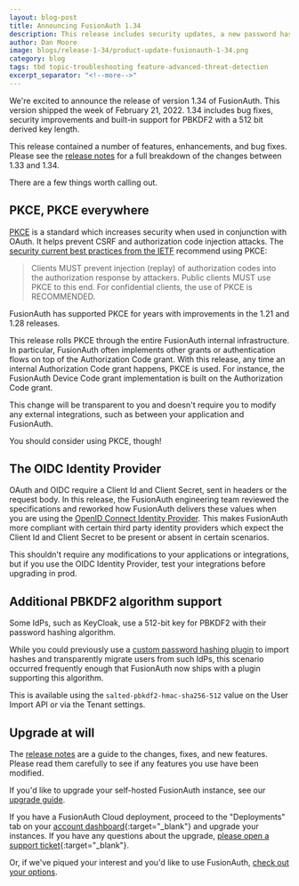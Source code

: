 ```yaml
---
layout: blog-post
title: Announcing FusionAuth 1.34
description: This release includes security updates, a new password hash plugin and more.
author: Dan Moore
image: blogs/release-1-34/product-update-fusionauth-1-34.png
category: blog
tags: tbd topic-troubleshooting feature-advanced-threat-detection
excerpt_separator: "<!--more-->"
---
```


We're excited to announce the release of version 1.34 of FusionAuth. This version shipped the week of February 21, 2022. 1.34 includes bug fixes, security improvements and built-in support for PBKDF2 with a 512 bit derived key length.

<!--more-->

This release contained a number of features, enhancements, and bug fixes. Please see the [release notes](/docs/v1/tech/release-notes#version-1-34-1) for a full breakdown of the changes between 1.33 and 1.34. 

There are a few things worth calling out.

## PKCE, PKCE everywhere

[PKCE](https://datatracker.ietf.org/doc/html/rfc7636) is a standard which increases security when used in conjunction with OAuth. It helps prevent CSRF and authorization code injection attacks. The [security current best practices from the IETF](https://datatracker.ietf.org/doc/html/draft-ietf-oauth-security-topics) recommend using PKCE:

> Clients MUST prevent injection (replay) of authorization codes into the authorization response by attackers.  Public clients MUST use PKCE to this end.  For confidential clients, the use of PKCE is RECOMMENDED.

FusionAuth has supported PKCE for years with improvements in the 1.21 and 1.28 releases.

This release rolls PKCE through the entire FusionAuth internal infrastructure. In particular, FusionAuth often implements other grants or authentication flows on top of the Authorization Code grant. With this release, any time an internal Authorization Code grant happens, PKCE is used. For instance, the FusionAuth Device Code grant implementation is built on the Authorization Code grant.

This change will be transparent to you and doesn't require you to modify any external integrations, such as between your application and FusionAuth.

You should consider using PKCE, though!

## The OIDC Identity Provider

OAuth and OIDC require a Client Id and Client Secret, sent in headers or the request body. In this release, the FusionAuth engineering team reviewed the specifications and reworked how FusionAuth delivers these values when you are using the [OpenID Connect Identity Provider](/docs/v1/tech/identity-providers/openid-connect/). This makes FusionAuth more compliant with certain third party identity providers which expect the Client Id and Client Secret to be present or absent in certain scenarios.

This shouldn't require any modifications to your applications or integrations, but if you use the OIDC Identity Provider, test your integrations before upgrading in prod.

## Additional PBKDF2 algorithm support

Some IdPs, such as KeyCloak, use a 512-bit key for PBKDF2 with their password hashing algorithm.

While you could previously use a [custom password hashing plugin](/docs/v1/tech/plugins/custom-password-hashing) to import hashes and transparently migrate users from such IdPs, this scenario occurred frequently enough that FusionAuth now ships with a plugin supporting this algorithm.

This is available using the `salted-pbkdf2-hmac-sha256-512` value on the User Import API or via the Tenant settings.

## Upgrade at will

The [release notes](/docs/v1/tech/release-notes#version-1-34-1) are a guide to the changes, fixes, and new features. Please read them carefully to see if any features you use have been modified.

If you'd like to upgrade your self-hosted FusionAuth instance, see our [upgrade guide](/docs/v1/tech/admin-guide/upgrade). 

If you have a FusionAuth Cloud deployment, proceed to the "Deployments" tab on your [account dashboard](https://account.fusionauth.io/account/deployment/){:target="_blank"} and upgrade your instances. If you have any questions about the upgrade, [please open a support ticket](https://account.fusionauth.io/account/support/){:target="_blank"}.

Or, if we've piqued your interest and you'd like to use FusionAuth, [check out your options](/pricing).
